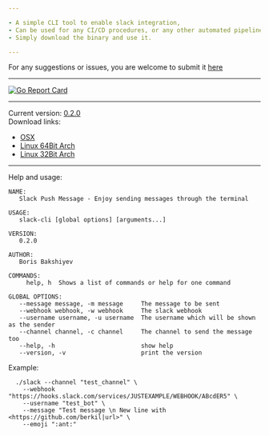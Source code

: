 ```yaml
---

- A simple CLI tool to enable slack integration,
- Can be used for any CI/CD procedures, or any other automated pipelines.
- Simply download the binary and use it.

---
```


For any suggestions or issues, you are welcome to submit it [here](https://github.com/berkil/slack-terminal/issues/new)

---

[![Go Report Card](https://goreportcard.com/badge/github.com/berkil/slack-terminal)](https://goreportcard.com/report/github.com/berkil/slack-terminal)  

---

Current version: [0.2.0](https://github.com/berkil/slack-push-message/releases/tag/0.2.0)  
Download links:  
  * [OSX](https://github.com/berkil/slack-terminal/files/1650143/slack-cli_OSX.zip)
  * [Linux 64Bit Arch](https://github.com/berkil/slack-terminal/files/1650142/slack-cli_Linux_64.zip)
  * [Linux 32Bit Arch](https://github.com/berkil/slack-terminal/files/1650141/slack-cli_Linux_32.zip)  

---

Help and usage:
~~~
NAME:
   Slack Push Message - Enjoy sending messages through the terminal

USAGE:
   slack-cli [global options] [arguments...]

VERSION:
   0.2.0

AUTHOR:
   Boris Bakshiyev

COMMANDS:
     help, h  Shows a list of commands or help for one command

GLOBAL OPTIONS:
   --message message, -m message     The message to be sent
   --webhook webhook, -w webhook     The slack webhook
   --username username, -u username  The username which will be shown as the sender
   --channel channel, -c channel     The channel to send the message too
   --help, -h                        show help
   --version, -v                     print the version
~~~

Example:
  ~~~
    ./slack --channel "test_channel" \
      --webhook "https://hooks.slack.com/services/JUSTEXAMPLE/WEBHOOK/ABcdER5" \
      --username "test_bot" \
      --message "Test message \n New line with <https://github.com/berkil|url>" \
      --emoji ":ant:"
  ~~~
